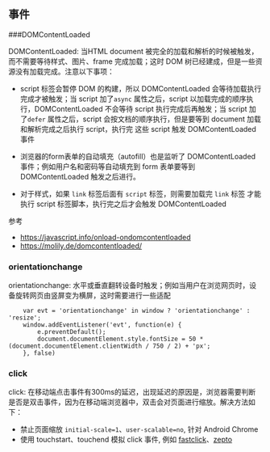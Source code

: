 ## 事件
###DOMContentLoaded

DOMContentLoaded: 当HTML document 被完全的加载和解析的时候被触发，而不需要等待样式、图片、frame 完成加载；这时 DOM 树已经建成，但是一些资源没有加载完成。注意以下事项：
  
- script 标签会暂停 DOM 的构建，所以 DOMContentLoaded 会等待加载执行完成才被触发；当 script 加了`async` 属性之后，script 以加载完成的顺序执行，DOMContentLoaded 不会等待 script 执行完成后再触发；当 script 加了`defer` 属性之后，script 会按文档的顺序执行，但是要等到 document 加载和解析完成之后执行 script，执行完 这些 script 触发 DOMContentLoaded 事件

- 浏览器的form表单的自动填充（autofill）也是监听了 DOMContentLoaded 事件；例如用户名和密码等自动填充到 form 表单要等到 DOMContentLoaded 触发之后进行。
- 对于样式，如果 `link` 标签后面有 `script` 标签，则需要加载完 `link` 标签 才能执行 script 标签脚本，执行完之后才会触发 DOMContentLoaded

参考

- https://javascript.info/onload-ondomcontentloaded
- https://molily.de/domcontentloaded/

### orientationchange
orientationchange: 水平或垂直翻转设备时触发；例如当用户在浏览网页时，设备旋转网页由竖屏变为横屏，这时需要进行一些适配

```
	var evt = 'orientationchange' in window ? 'orientationchange' : 'resize';
	window.addEventListener('evt', function(e) {
		e.preventDefault();
		document.documentElement.style.fontSize = 50 * (document.documentElement.clientWidth / 750 / 2) + 'px';
	}, false)
```
### click

click: 在移动端点击事件有300ms的延迟，出现延迟的原因是，浏览器需要判断是否是双击事件，因为在移动端浏览器中，双击会对页面进行缩放。解决方法如下：

- 禁止页面缩放 `initial-scale=1`、`user-scalable=no`, 针对 Android Chrome
- 使用 touchstart、touchend 模拟 click 事件, 例如 [fastclick](https://github.com/ftlabs/fastclick)、[zepto](https://github.com/mattt/MsgPackSerialization/wiki/%E7%A7%BB%E5%8A%A8%E7%AB%AFclick%E5%BB%B6%E8%BF%9F%E5%8F%8Azepto%E7%9A%84%E7%A9%BF%E9%80%8F%E7%8E%B0%E8%B1%A1)

